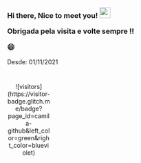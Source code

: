  
<h3>
 Hi there, Nice to meet you! <img src="https://media.giphy.com/media/hvRJCLFzcasrR4ia7z/giphy.gif" width="25px"/>
 
 Obrigada pela visita e volte sempre !! 
 
 😄 
</h3>

 
Desde: 01/11/2021 



<div align="center" style="margin: 40px 0; width: 100px">
    ![visitors](https://visitor-badge.glitch.me/badge?page_id=camila-github&left_color=green&right_color=blueviolet)
</div>


 
 
 
